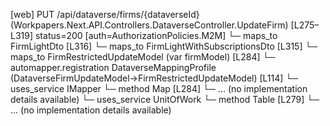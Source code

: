 [web] PUT /api/dataverse/firms/{dataverseId}  (Workpapers.Next.API.Controllers.DataverseController.UpdateFirm)  [L275–L319] status=200 [auth=AuthorizationPolicies.M2M]
  └─ maps_to FirmLightDto [L316]
  └─ maps_to FirmLightWithSubscriptionsDto [L315]
  └─ maps_to FirmRestrictedUpdateModel (var firmModel) [L284]
    └─ automapper.registration DataverseMappingProfile (DataverseFirmUpdateModel->FirmRestrictedUpdateModel) [L114]
  └─ uses_service IMapper
    └─ method Map [L284]
      └─ ... (no implementation details available)
  └─ uses_service UnitOfWork
    └─ method Table [L279]
      └─ ... (no implementation details available)

